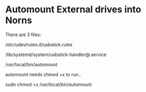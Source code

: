 # Automount External drives into Norns
There are 3 files:

/etc/udev/rules.d/usbstick.rules

/lib/systemd/system/usbstick-handler@.service

/usr/local/bin/automount


automount needs chmod +x to run..

sudo chmod +x /usr/local/bin/automount